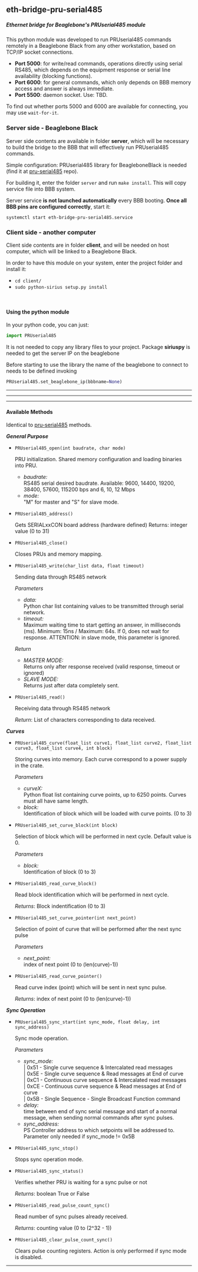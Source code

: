 ## eth-bridge-pru-serial485
##### *Ethernet bridge for Beaglebone's PRUserial485 module*

This python module was developed to run PRUserial485 commands remotely in a Beaglebone Black from any other workstation, based on TCP/IP socket connections.

- **Port 5000**: for write/read commands, operations directly using serial RS485, which depends on the equipment response or serial line availability (blocking functions).
- **Port 6000**: for general commands, which only depends on BBB memory access and answer is always immediate.
- **Port 5500**: daemon socket. Use: TBD.

To find out whether ports 5000 and 6000 are available for connecting, you may use `wait-for-it`.

### Server side - Beaglebone Black
Server side contents are available in folder **server**, which will be necessary to build the bridge to the BBB that will effectively run PRUserial485 commands.

Simple configuration: PRUserial485 library for BeagleboneBlack is needed (find it at [pru-serial485](http://github.com/lnls-sirius/pru-serial485) repo).

For building it, enter the folder `server` and run `make install`. This will copy service file into BBB system.

Server service **is not launched automatically** every BBB booting. **Once all BBB pins are configured correctly**, start it:

`systemctl start eth-bridge-pru-serial485.service`


### Client side - another computer

Client side contents are in folder **client**, and will be needed on host computer, which will be linked to a Beaglebone Black.

In order to have this module on your system, enter the project folder and install it:

 - `cd client/`
 - `sudo python-sirius setup.py install`
<br>

#### Using the python module
In your python code, you can just:
```python
import PRUserial485
```
It is not needed to copy any library files to your project.
Package **siriuspy** is needed to get the server IP on the beaglebone

Before starting to use the library the name of the beaglebone to connect to
needs to be defined invoking
```python
PRUserial485.set_beaglebone_ip(bbbname=None)
```


---
---
---
#### Available Methods

Identical to [pru-serial485](http://github.com/lnls-sirius/pru-serial485) methods.

_**General Purpose**_

- ```PRUserial485_open(int baudrate, char mode)```

   PRU initialization. Shared memory configuration and loading binaries into PRU.  
   * _baudrate:_  
   RS485 serial desired baudrate. Available: 9600, 14400, 19200, 38400, 57600, 115200 bps and 6, 10, 12 Mbps
   * _mode:_  
   "M" for master and "S" for slave mode.


- ```PRUserial485_address()```

   Gets SERIALxxCON board address (hardware defined)
   Returns: integer value (0 to 31)


- ```PRUserial485_close()```

   Closes PRUs and memory mapping.


- ```PRUserial485_write(char_list data, float timeout)```

   Sending data through RS485 network  

   _*Parameters*_
  * _data:_  
  Python char list containing values to be transmitted through serial network.
  * _timeout:_  
  Maximum waiting time to start getting an answer, in milliseconds (ms). Minimum: 15ns / Maximum: 64s. If 0, does not wait for response. ATTENTION: in slave mode, this parameter is ignored.  

  _*Return*_
  * _MASTER MODE:_  
   Returns only after response received (valid response, timeout or ignored)
  * _SLAVE MODE:_  
   Returns just after data completely sent.


- ```PRUserial485_read()```

   Receiving data through RS485 network  

   _*Return*_: List of characters corresponding to data received.


_**Curves**_

- ```PRUserial485_curve(float_list curve1, float_list curve2, float_list curve3, float_list curve4, int block)```

   Storing curves into memory. Each curve correspond to a power supply in the crate.   

   _*Parameters*_
  * _curveX:_  
  Python float list containing curve points, up to 6250 points. Curves must all have same length.
  * _block:_  
  Identification of block which will be loaded with curve points. (0 to 3)  


- ```PRUserial485_set_curve_block(int block)```

   Selection of block which will be performed in next cycle. Default value is 0.   

   _*Parameters*_
  * _block:_  
  Identification of block (0 to 3)  


- ```PRUserial485_read_curve_block()```

   Read block identification which will be performed in next cycle.    

   _*Returns*_: Block indentification (0 to 3)


- ```PRUserial485_set_curve_pointer(int next_point)```

   Selection of point of curve that will be performed after the next sync pulse   

   _*Parameters*_
  * _next_point:_  
   index of next point (0 to (len(curve)-1))  


- ```PRUserial485_read_curve_pointer()```

   Read curve index (point) which will be sent in next sync pulse.    

   _*Returns*_: index of next point (0 to (len(curve)-1))


_**Sync Operation**_

- ```PRUserial485_sync_start(int sync_mode, float delay, int sync_address)```

   Sync mode operation.   

   _*Parameters*_
  * _sync_mode:_  
                 | 0x51 - Single curve sequence & Intercalated read messages  
                 | 0x5E - Single curve sequence & Read messages at End of curve  
                 | 0xC1 - Continuous curve sequence & Intercalated read messages  
                 | 0xCE - Continuous curve sequence & Read messages at End of curve  
                 | 0x5B - Single Sequence - Single Broadcast Function command
  * _delay:_  
  time between end of sync serial message and start of a normal message, when sending normal commands after sync pulses.
  * _sync_address:_  
  PS Controller address to which setpoints will be addressed to. Parameter only needed if sync_mode != 0x5B  


- ```PRUserial485_sync_stop()```

   Stops sync operation mode.   



- ```PRUserial485_sync_status()```

   Verifies whether PRU is waiting for a sync pulse or not    

   _*Returns*_: boolean True or False


- ```PRUserial485_read_pulse_count_sync()```

   Read number of sync pulses already received.    

   _*Returns*_: counting value (0 to (2^32 - 1))


- ```PRUserial485_clear_pulse_count_sync()```

   Clears pulse counting registers. Action is only performed if sync mode is disabled.
---
